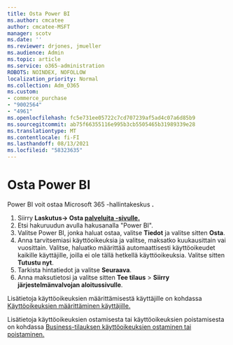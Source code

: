 ```yaml
---
title: Osta Power BI
ms.author: cmcatee
author: cmcatee-MSFT
manager: scotv
ms.date: ''
ms.reviewer: drjones, jmueller
ms.audience: Admin
ms.topic: article
ms.service: o365-administration
ROBOTS: NOINDEX, NOFOLLOW
localization_priority: Normal
ms.collection: Adm_O365
ms.custom:
- commerce_purchase
- "9002564"
- "4961"
ms.openlocfilehash: fc5e731ee05722c7cd707239af5ad4c07a6d85b9
ms.sourcegitcommit: ab75f66355116e995b3cb5505465b31989339e28
ms.translationtype: MT
ms.contentlocale: fi-FI
ms.lasthandoff: 08/13/2021
ms.locfileid: "58323635"
---
```

# <a name="purchase-power-bi"></a>Osta Power BI

Power BI voit ostaa Microsoft 365 -hallintakeskus **.**

1. Siirry **Laskutus-> Osta [palveluita -sivulle.](https://go.microsoft.com/fwlink/p/?linkid=868433)**
2. Etsi hakuruudun avulla hakusanalla "Power BI".
3. Valitse Power BI, jonka haluat ostaa, valitse **Tiedot** ja valitse sitten **Osta**.
4. Anna tarvitsemiasi käyttöoikeuksia ja valitse, maksatko kuukausittain vai vuosittain. Valitse, haluatko määrittää automaattisesti käyttöoikeudet kaikille käyttäjille, joilla ei ole tällä hetkellä käyttöoikeuksia. Valitse sitten **Tutustu nyt**.
5. Tarkista hintatiedot ja valitse **Seuraava**.
6. Anna maksutietosi ja valitse sitten **Tee tilaus**  >  **Siirry järjestelmänvalvojan aloitussivulle**.

Lisätietoja käyttöoikeuksien määrittämisestä käyttäjille on kohdassa [Käyttöoikeuksien määrittäminen käyttäjille.](https://docs.microsoft.com/microsoft-365/admin/manage/assign-licenses-to-users)

Lisätietoja käyttöoikeuksien ostamisesta tai käyttöoikeuksien poistamisesta on kohdassa [Business-tilauksen käyttöoikeuksien ostaminen tai poistaminen.](https://docs.microsoft.com/microsoft-365/commerce/licenses/buy-licenses)